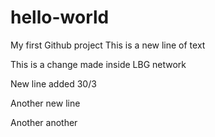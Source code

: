 # hello-world
My first Github project
This is a new line of text

This is a change made inside LBG network


New line added 30/3

Another new line

Another another